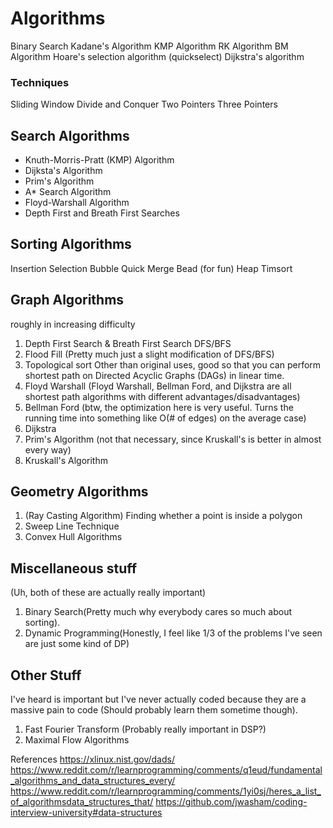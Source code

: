 # Algorithms

Binary Search
Kadane's Algorithm
KMP Algorithm
RK Algorithm
BM Algorithm
Hoare's selection algorithm (quickselect)
Dijkstra's algorithm

### Techniques
Sliding Window
Divide and Conquer
Two Pointers
Three Pointers

## Search Algorithms
- Knuth-Morris-Pratt (KMP) Algorithm
- Dijksta's Algorithm
- Prim's Algorithm
- A* Search Algorithm
- Floyd-Warshall Algorithm
- Depth First and Breath First Searches

## Sorting Algorithms
Insertion
Selection
Bubble
Quick
Merge
Bead (for fun)
Heap
Timsort

## Graph Algorithms
roughly in increasing difficulty

1. Depth First Search & Breath First Search DFS/BFS
2. Flood Fill (Pretty much just a slight modification of DFS/BFS)
3. Topological sort
	Other than original uses, good so that you can perform shortest path on Directed Acyclic Graphs (DAGs) in linear time.
4. Floyd Warshall
	(Floyd Warshall, Bellman Ford, and Dijkstra are all shortest path algorithms with different advantages/disadvantages)
5. Bellman Ford
	(btw, the optimization here is very useful. Turns the running time into something like O(# of edges) on the average case)
6. Dijkstra
7. Prim's Algorithm
	(not that necessary, since Kruskall's is better in almost every way)
8. Kruskall's Algorithm

## Geometry Algorithms

1. (Ray Casting Algorithm)
	Finding whether a point is inside a polygon
2. Sweep Line Technique
3. Convex Hull Algorithms

## Miscellaneous stuff
(Uh, both of these are actually really important)

1. Binary Search(Pretty much why everybody cares so much about sorting).
2. Dynamic Programming(Honestly, I feel like 1/3 of the problems I've seen are just some kind of DP)

## Other Stuff
I've heard is important but I've never actually coded because they are a massive pain to code (Should probably learn them sometime though).

1. Fast Fourier Transform (Probably really important in DSP?)
2. Maximal Flow Algorithms

References
https://xlinux.nist.gov/dads/
https://www.reddit.com/r/learnprogramming/comments/q1eud/fundamental_algorithms_and_data_structures_every/
https://www.reddit.com/r/learnprogramming/comments/1yi0sj/heres_a_list_of_algorithmsdata_structures_that/
https://github.com/jwasham/coding-interview-university#data-structures